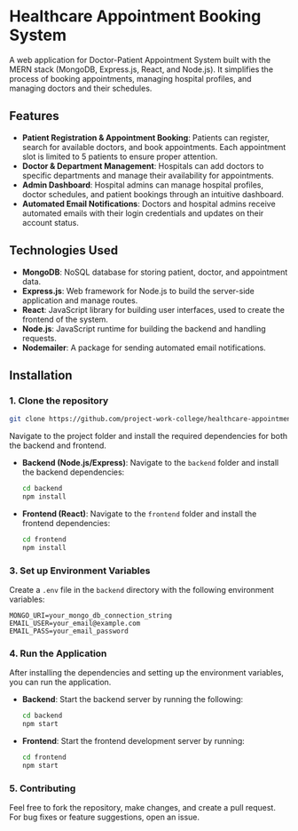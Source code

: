 # Healthcare Appointment Booking System
A web application for Doctor-Patient Appointment System built with the MERN stack (MongoDB, Express.js, React, and Node.js). It simplifies the process of booking appointments, managing hospital profiles, and managing doctors and their schedules.

## Features
- **Patient Registration & Appointment Booking**: Patients can register, search for available doctors, and book appointments. Each appointment slot is limited to 5 patients to ensure proper attention.
- **Doctor & Department Management**: Hospitals can add doctors to specific departments and manage their availability for appointments.
- **Admin Dashboard**: Hospital admins can manage hospital profiles, doctor schedules, and patient bookings through an intuitive dashboard.
- **Automated Email Notifications**: Doctors and hospital admins receive automated emails with their login credentials and updates on their account status.

## Technologies Used
- **MongoDB**: NoSQL database for storing patient, doctor, and appointment data.
- **Express.js**: Web framework for Node.js to build the server-side application and manage routes.
- **React**: JavaScript library for building user interfaces, used to create the frontend of the system.
- **Node.js**: JavaScript runtime for building the backend and handling requests.
- **Nodemailer**: A package for sending automated email notifications.

## Installation
### 1. Clone the repository
```bash
git clone https://github.com/project-work-college/healthcare-appointment-booking.git
```
Navigate to the project folder and install the required dependencies for both the backend and frontend.
- **Backend (Node.js/Express)**:
  Navigate to the `backend` folder and install the backend dependencies:
  ```bash
  cd backend
  npm install
  ```
- **Frontend (React)**:
  Navigate to the `frontend` folder and install the frontend dependencies:
  ```bash
  cd frontend
  npm install
  ```
### 3. Set up Environment Variables
Create a `.env` file in the `backend` directory with the following environment variables:
```plaintext
MONGO_URI=your_mongo_db_connection_string
EMAIL_USER=your_email@example.com
EMAIL_PASS=your_email_password
```
### 4. Run the Application
After installing the dependencies and setting up the environment variables, you can run the application.
- **Backend**:
  Start the backend server by running the following:
  ```bash
  cd backend
  npm start
  ```
- **Frontend**:
  Start the frontend development server by running:
  ```bash
  cd frontend
  npm start
  ```

### 5. Contributing
Feel free to fork the repository, make changes, and create a pull request. For bug fixes or feature suggestions, open an issue.
